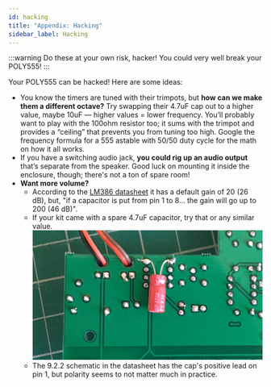 ```yaml
---
id: hacking
title: "Appendix: Hacking"
sidebar_label: Hacking
---
```


:::warning
Do these at your own risk, hacker! You could very well break your POLY555!
:::

Your POLY555 can be hacked! Here are some ideas:

- You know the timers are tuned with their trimpots, but **how can we make them a different octave?** Try swapping their 4.7uF cap out to a higher value, maybe 10uF — higher values = lower frequency. You’ll probably want to play with the 100ohm resistor too; it sums with the trimpot and provides a “ceiling” that prevents you from tuning too high. Google the frequency formula for a 555 astable with 50/50 duty cycle for the math on how it all works.
- If you have a switching audio jack, **you could rig up an audio output** that’s separate from the speaker. Good luck on mounting it inside the enclosure, though; there's not a ton of spare room!
- **Want more volume?**
    - According to the [LM386 datasheet](https://www.ti.com/lit/ds/symlink/lm386.pdf) it has a default gain of 20 (26 dB), but, "if a capacitor is put from pin 1 to 8... the gain will go up to 200 (46 dB)".
    - If your kit came with a spare 4.7uF capacitor, try that or any similar value. [![Amp gain cap](/img/hacking/gain-cap.jpg)](/img/hacking/gain-cap.jpg)
    - The 9.2.2 schematic in the datasheet has the cap's positive lead on pin 1, but polarity seems to not matter much in practice.
